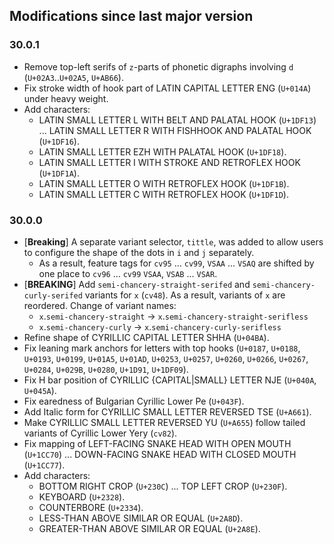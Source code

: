 ## Modifications since last major version

### 30.0.1

* Remove top-left serifs of `z`-parts of phonetic digraphs involving `d` (`U+02A3`..`U+02A5`, `U+AB66`).
* Fix stroke width of hook part of LATIN CAPITAL LETTER ENG (`U+014A`) under heavy weight.
* Add characters:
  - LATIN SMALL LETTER L WITH BELT AND PALATAL HOOK (`U+1DF13`) ... LATIN SMALL LETTER R WITH FISHHOOK AND PALATAL HOOK (`U+1DF16`).
  - LATIN SMALL LETTER EZH WITH PALATAL HOOK (`U+1DF18`).
  - LATIN SMALL LETTER I WITH STROKE AND RETROFLEX HOOK (`U+1DF1A`).
  - LATIN SMALL LETTER O WITH RETROFLEX HOOK (`U+1DF1B`).
  - LATIN SMALL LETTER C WITH RETROFLEX HOOK (`U+1DF1D`).


### 30.0.0

* \[**Breaking**\] A separate variant selector, `tittle`, was added to allow users to configure the shape of the dots in `i` and `j` separately.
  - As a result, feature tags for `cv95` ... `cv99`, `VSAA` ... `VSAQ` are shifted by one place to `cv96` ... `cv99` `VSAA`, `VSAB` ... `VSAR`.
* \[**BREAKING**\] Add `semi-chancery-straight-serifed` and `semi-chancery-curly-serifed` variants for `x` (`cv48`). As a result, variants of `x` are reordered. Change of variant names:
  - `x`.`semi-chancery-straight` → `x`.`semi-chancery-straight-serifless`
  - `x`.`semi-chancery-curly` → `x`.`semi-chancery-curly-serifless`
* Refine shape of CYRILLIC CAPITAL LETTER SHHA (`U+04BA`).
* Fix leaning mark anchors for letters with top hooks (`U+0187`, `U+0188`, `U+0193`, `U+0199`, `U+01A5`, `U+01AD`, `U+0253`, `U+0257`, `U+0260`, `U+0266`, `U+0267`, `U+0284`, `U+029B`, `U+0280`, `U+1D91`, `U+1DF09`).
* Fix H bar position of CYRILLIC {CAPITAL|SMALL} LETTER NJE (`U+040A`, `U+045A`).
* Fix earedness of Bulgarian Cyrillic Lower Pe (`U+043F`).
* Add Italic form for CYRILLIC SMALL LETTER REVERSED TSE (`U+A661`).
* Make CYRILLIC SMALL LETTER REVERSED YU (`U+A655`) follow tailed variants of Cyrillic Lower Yery (`cv82`).
* Fix mapping of LEFT-FACING SNAKE HEAD WITH OPEN MOUTH (`U+1CC70`) ... DOWN-FACING SNAKE HEAD WITH CLOSED MOUTH (`U+1CC77`).
* Add characters:
  - BOTTOM RIGHT CROP (`U+230C`) ... TOP LEFT CROP (`U+230F`).
  - KEYBOARD (`U+2328`).
  - COUNTERBORE (`U+2334`).
  - LESS-THAN ABOVE SIMILAR OR EQUAL (`U+2A8D`).
  - GREATER-THAN ABOVE SIMILAR OR EQUAL (`U+2A8E`).

